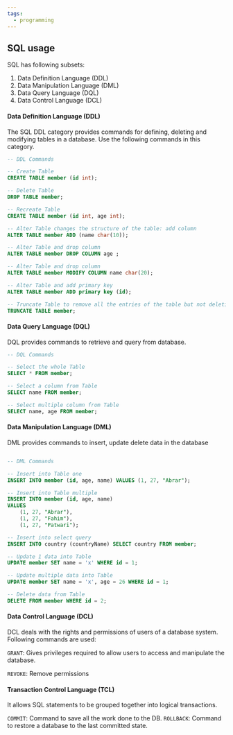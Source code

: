 ```yaml
---
tags:
  - programming
---
```

## SQL usage
SQL has following subsets:
1. Data Definition Language (DDL)
2. Data Manipulation Language (DML)
3. Data Query Language (DQL)
4. Data Control Language (DCL)

#### Data Definition Language (DDL)
The SQL DDL category provides commands for defining, deleting and modifying tables in a database. Use the following commands in this category.
```sql
-- DDL Commands

-- Create Table
CREATE TABLE member (id int);

-- Delete Table
DROP TABLE member;

-- Recreate Table
CREATE TABLE member (id int, age int);

-- Alter Table changes the structure of the table: add column 
ALTER TABLE member ADD (name char(10));

-- Alter Table and drop column
ALTER TABLE member DROP COLUMN age ;

-- Alter Table and drop column
ALTER TABLE member MODIFY COLUMN name char(20);

-- Alter Table and add primary key
ALTER TABLE member ADD primary key (id);

-- Truncate Table to remove all the entries of the table but not deleting the table
TRUNCATE TABLE member;
```

#### Data Query Language (DQL)
DQL provides commands to retrieve and query from database.
```sql
-- DQL Commands

-- Select the whole Table
SELECT * FROM member;

-- Select a column from Table
SELECT name FROM member;

-- Select multiple column from Table
SELECT name, age FROM member;

```

#### Data Manipulation Language (DML)
DML provides commands to insert, update delete data in the database
```sql

-- DML Commands

-- Insert into Table one
INSERT INTO member (id, age, name) VALUES (1, 27, "Abrar");

-- Insert into Table multiple
INSERT INTO member (id, age, name)
VALUES
	(1, 27, "Abrar"),
	(1, 27, "Fahim"),
	(1, 27, "Patwari");

-- Insert into select query
INSERT INTO country (countryName) SELECT country FROM member;

-- Update 1 data into Table
UPDATE member SET name = 'x' WHERE id = 1;

-- Update multiple data into Table
UPDATE member SET name = 'x', age = 26 WHERE id = 1;

-- Delete data from Table
DELETE FROM member WHERE id = 2;
```

#### Data Control Language (DCL)
DCL deals with the rights and permissions of users of a database system. Following commands are used:

`GRANT`: Gives privileges required to allow users to access and manipulate the database.

`REVOKE`: Remove permissions

#### Transaction Control Language (TCL)
It allows SQL statements to be grouped together into logical transactions.

`COMMIT`: Command to save all the work done to the DB.
`ROLLBACK`: Command to restore a database to the last committed state.